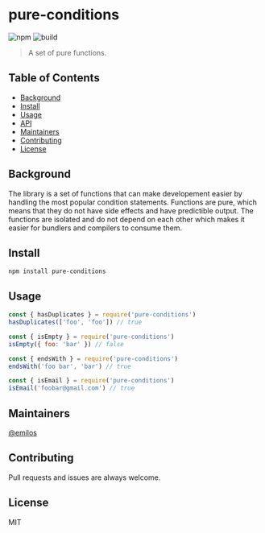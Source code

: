 # pure-conditions

![npm](https://img.shields.io/npm/v/pure-conditions.svg) ![build](https://img.shields.io/codeship/bbb473f0-1299-0137-20cc-7e0d9fcdbe57/master.svg)

> A set of pure functions.

## Table of Contents

- [Background](#background)
- [Install](#install)
- [Usage](#usage)
- [API](https://buxlabs.pl/en/tools/js/pure-conditions)
- [Maintainers](#maintainers)
- [Contributing](#contributing)
- [License](#license)

## Background

The library is a set of functions that can make developement easier by handling the most popular condition statements. Functions are pure, which means that they do not have side effects and have predictible output. The functions are isolated and do not depend on each other which makes it easier for bundlers and compilers to consume them.

## Install

```
npm install pure-conditions
```

## Usage

```js
const { hasDuplicates } = require('pure-conditions')
hasDuplicates(['foo', 'foo']) // true
```

```js
const { isEmpty } = require('pure-conditions')
isEmpty({ foo: 'bar' }) // false
```

```js
const { endsWith } = require('pure-conditions')
endsWith('foo bar', 'bar') // true
```

```js
const { isEmail } = require('pure-conditions')
isEmail('foobar@gmail.com') // true
```

## Maintainers

[@emilos](https://github.com/emilos)

## Contributing
Pull requests and issues are always welcome.

## License
MIT
